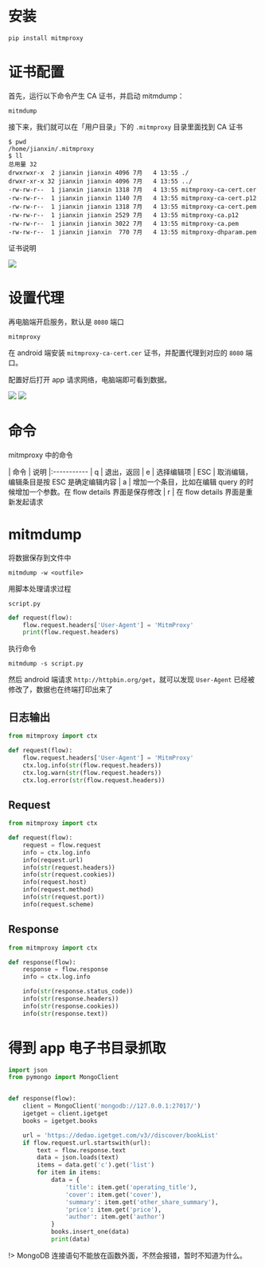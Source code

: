 # 安装

```
pip install mitmproxy
```

# 证书配置

首先，运行以下命令产生 CA 证书，并启动 mitmdump：

``` 
mitmdump
```

接下来，我们就可以在「用户目录」下的 `.mitmproxy` 目录里面找到 CA 证书

```
$ pwd
/home/jianxin/.mitmproxy
$ ll
总用量 32
drwxrwxr-x  2 jianxin jianxin 4096 7月   4 13:55 ./
drwxr-xr-x 32 jianxin jianxin 4096 7月   4 13:55 ../
-rw-rw-r--  1 jianxin jianxin 1318 7月   4 13:55 mitmproxy-ca-cert.cer
-rw-rw-r--  1 jianxin jianxin 1140 7月   4 13:55 mitmproxy-ca-cert.p12
-rw-rw-r--  1 jianxin jianxin 1318 7月   4 13:55 mitmproxy-ca-cert.pem
-rw-rw-r--  1 jianxin jianxin 2529 7月   4 13:55 mitmproxy-ca.p12
-rw-rw-r--  1 jianxin jianxin 3022 7月   4 13:55 mitmproxy-ca.pem
-rw-rw-r--  1 jianxin jianxin  770 7月   4 13:55 mitmproxy-dhparam.pem

```

证书说明

![](http://os6ycxx7w.bkt.clouddn.com/20180704140316.png)

# 设置代理

再电脑端开启服务，默认是 `8080` 端口

```
mitmproxy
```

在 android 端安装 `mitmproxy-ca-cert.cer` 证书，并配置代理到对应的 `8080` 端口。

配置好后打开 app 请求网络，电脑端即可看到数据。

![](http://os6ycxx7w.bkt.clouddn.com/20180704144815.png)
![](http://os6ycxx7w.bkt.clouddn.com/images/20180704144945.png)

# 命令

mitmproxy 中的命令

| 命令 | 说明
|:-----------
| q | 退出，返回
| e | 选择编辑项
| ESC | 取消编辑，编辑条目是按 ESC 是确定编辑内容
| a | 增加一个条目，比如在编辑 query 的时候增加一个参数。在 flow details 界面是保存修改
| r | 在 flow details 界面是重新发起请求

# mitmdump

将数据保存到文件中

`mitmdump -w <outfile>`


用脚本处理请求过程

`script.py`

``` python
def request(flow):
    flow.request.headers['User-Agent'] = 'MitmProxy'
    print(flow.request.headers)
```

执行命令

```
mitmdump -s script.py
```

然后 android 端请求 `http://httpbin.org/get`，就可以发现 `User-Agent` 已经被修改了，数据也在终端打印出来了

## 日志输出

``` python
from mitmproxy import ctx

def request(flow):
    flow.request.headers['User-Agent'] = 'MitmProxy'
    ctx.log.info(str(flow.request.headers))
    ctx.log.warn(str(flow.request.headers))
    ctx.log.error(str(flow.request.headers))
```

## Request

``` python
from mitmproxy import ctx

def request(flow):
    request = flow.request
    info = ctx.log.info
    info(request.url)
    info(str(request.headers))
    info(str(request.cookies))
    info(request.host)
    info(request.method)
    info(str(request.port))
    info(request.scheme)
```

## Response

``` python
from mitmproxy import ctx

def response(flow):
    response = flow.response
    info = ctx.log.info

    info(str(response.status_code))
    info(str(response.headers))
    info(str(response.cookies))
    info(str(response.text))
```

# 得到 app 电子书目录抓取

``` python
import json
from pymongo import MongoClient


def response(flow):
    client = MongoClient('mongodb://127.0.0.1:27017/')
    igetget = client.igetget
    books = igetget.books

    url = 'https://dedao.igetget.com/v3//discover/bookList'
    if flow.request.url.startswith(url):
        text = flow.response.text
        data = json.loads(text)
        items = data.get('c').get('list')
        for item in items:
            data = {
                'title': item.get('operating_title'),
                'cover': item.get('cover'),
                'summary': item.get('other_share_summary'),
                'price': item.get('price'),
                'author': item.get('author')
            }
            books.insert_one(data)
            print(data)
```

!> MongoDB 连接语句不能放在函数外面，不然会报错，暂时不知道为什么。